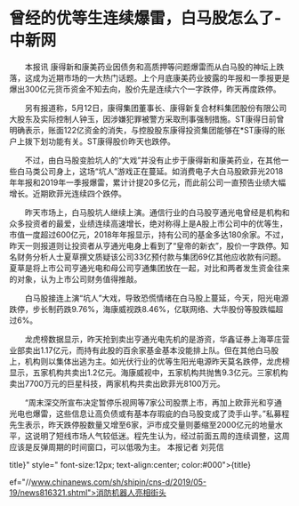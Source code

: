 # 曾经的优等生连续爆雷，白马股怎么了-中新网

　　本报讯 康得新和康美药业因债务和高质押等问题爆雷而从白马股的神坛上跌落，这成为近期市场的一大热门话题。上个月底康美药业披露的年报和一季报更是爆出300亿元货币资金不知去向，股价先是连续六个一字跌停，昨天再度跌停。

　　另有报道称，5月12日，康得集团董事长、康得新复合材料集团股份有限公司大股东及实际控制人钟玉，因涉嫌犯罪被警方采取刑事强制措施。ST康得日前曾明确表示，账面122亿资金的消失，与控股股东康得投资集团能够在*ST康得的账户上拨下划功能有关。ST康得股价昨天也跌停。

　　不过，由白马股变脸坑人的“大戏”并没有止步于康得新和康美药业，在其他一些白马类公司身上，这场“坑人”游戏正在蔓延。如消费电子大白马股欧菲光2018年年报和2019年一季报爆雷，累计计提20多亿元，而此前公司一直预告业绩大幅增长。近期欧菲光连续四个跌停。

　　昨天市场上，白马股坑人继续上演。通信行业的白马股亨通光电曾经是机构和众多投资者的最爱，业绩连续高速增长，绝对称得上是A股上市公司中的优等生，市值一度超过600亿元，2018年年报显示，持有公司的基金多达180余家。不过，昨天一则报道则让投资者从亨通光电身上看到了“皇帝的新衣”，股价一字跌停。知名财务分析人士夏草撰文质疑该公司33亿预付款与集团69亿其他应收款有问题。夏草是将上市公司亨通光电和母公司亨通集团放在一起，对比和两者发生资金往来的对象，认为上市公司财务值得推敲。

　　白马股接连上演“坑人”大戏，导致恐慌情绪在白马股上蔓延，今天，阳光电源跌停，步长制药跌9.76%，海康威视跌8.46%，亿联网络、大华股份等股跌幅超过6%。

　　龙虎榜数据显示，昨天抢到卖出亨通光电先机的是游资，华鑫证券上海莘庄营业部卖出1.17亿元，而持有此股的百余家基金基本没能排上队。但在其他白马股上，机构则以集体出逃为主。如光伏行业的优等生阳光电源昨天莫名跌停，龙虎榜显示，五家机构共卖出1.2亿元。海康威视中，五家机构共抛售9.3亿元。三家机构卖出7700万元的巨星科技，两家机构共卖出欧菲光8100万元。

　　“周末深交所宣布决定暂停乐视网等7家公司股票上市，再加上欧菲光和亨通光电也爆雷，这些信息让高负债或有基本存瑕疵的白马股变成了烫手山芋。”私募程先生表示，昨天跌停股数量又增至6家，沪市成交量则萎缩至2000亿元的地量水平，这说明了短线市场人气较低迷。程先生认为，经过前面五周的连续调整，这周应该是反弹周期的时间窗口，可以低吸为主。 本报记者 刘芫信 

title}" style=" font-size:12px; text-align:center; color:#000">{title}

ef="//www.chinanews.com/sh/shipin/cns-d/2019/05-19/news816321.shtml">消防机器人亮相街头
